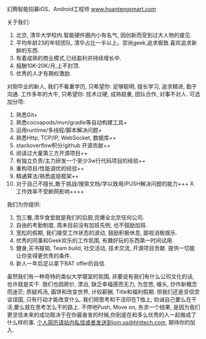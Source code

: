 幻腾智能招募iOS、Android工程师
www.huantengsmart.com

关于我们:
1. 北京, 清华大学校内.智能硬件圈内小有名气, 因创新而受到过大人物的接见.
2. 平均年龄23的年轻团队, 清华占比一半以上。崇尚geek,追求极致.喜欢追求新鲜的东西.
3. 有着成熟的商业模式,已经盈利并持续增长中.
4. 报酬10K-20K/月,上不封顶.
5. 优秀的人才有期权激励.

对刚毕业的新人, 我们不看重学历, 只希望你: 足够聪明, 擅长学习, 追求精进, 勤于沟通.
工作多年的大牛, 只希望你: 技术过硬, 成熟稳重, 团队合作, 对事不对人.
可选加分项:
1. 熟悉Git+
2. 熟悉cocoapods/mvn/gradle等自动构建工具+
3. 运用runtime/多线程/脚本解决问题+
4. 熟悉Http, TCP/IP, WebSocket, 数据库++
4. stackoverflow积分/github 开源贡献++
5. 阅读过大量第三方开源项目++
6. 有独立负责/主力研发一个至少3w行代码项目的经验++
7. 重构项目/性能调优的经验++
8. 精通算法/熟悉底层框架++
9. 对于自己不擅长,敢于挑战/搜索文档/学以致用/PUSH解决问题的能力+++
X. 工作效率不受断网影响++++

我们为你提供:
1. 包三餐,清华食堂就是我们的后厨,完爆全北京任何公司.
2. 自由的考勤制度, 周末目前没有加班先例, 也不鼓励加班.
3. 宽松的假期, 我们接受工作状态的波动, 鼓励积极休息, 鄙视消极娱乐.
4. 优秀的同事和Geek欢乐的工作氛围, 有趣好玩的东西第一时间试用.
5. 健身,买书报销, Team build, 社交活动, 技术交流, 开源项目贡献. 提供一切能让你变得更优秀的条件.
6. 新人一年后足以拿下BAT offer的自信.

虽然我们有一种奇特的类似大学寝室的氛围, 非要说有我们有什么公司文化的话, 也许就是实干. 
我们也因房价, 漂泊, 缺乏幸福感而无力, 为忽悠, 噱头, 炒作新概念而迷茫; 质疑鸡汤, 画饼和改变世界, 计较薪酬, Title和福利假期.
但我们还是坚信空谈误国, 只有行动才能改变什么.
我们把思考和干活印在T恤上, 劝诫自己要么在干活,要么就在思考怎么干的路上. 
不停地Push, Move on, 务求一个结果, 是因为我们更坚信未来的成功取决于在你最奋发的时候,你到底在和多么优秀的人一起做成了什么样的事.
个人简历请站内私信或者发送到join.us@hhttech.com, 期待你的加入.